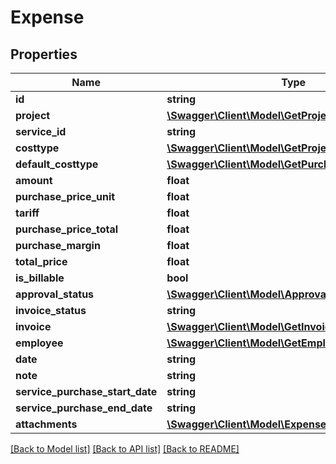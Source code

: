 # Expense

## Properties
Name | Type | Description | Notes
------------ | ------------- | ------------- | -------------
**id** | **string** |  | [optional] 
**project** | [**\Swagger\Client\Model\GetProjectSimple**](GetProjectSimple.md) |  | [optional] 
**service_id** | **string** |  | [optional] 
**costtype** | [**\Swagger\Client\Model\GetProjectServiceCostType**](GetProjectServiceCostType.md) |  | [optional] 
**default_costtype** | [**\Swagger\Client\Model\GetPurchaseType**](GetPurchaseType.md) |  | [optional] 
**amount** | **float** |  | [optional] 
**purchase_price_unit** | **float** |  | [optional] 
**tariff** | **float** |  | [optional] 
**purchase_price_total** | **float** |  | [optional] 
**purchase_margin** | **float** |  | [optional] 
**total_price** | **float** |  | [optional] 
**is_billable** | **bool** |  | [optional] 
**approval_status** | [**\Swagger\Client\Model\ApprovalStatus**](ApprovalStatus.md) |  | [optional] 
**invoice_status** | **string** |  | [optional] 
**invoice** | [**\Swagger\Client\Model\GetInvoice**](GetInvoice.md) |  | [optional] 
**employee** | [**\Swagger\Client\Model\GetEmployeeSimple**](GetEmployeeSimple.md) |  | [optional] 
**date** | **string** |  | [optional] 
**note** | **string** |  | [optional] 
**service_purchase_start_date** | **string** |  | [optional] 
**service_purchase_end_date** | **string** |  | [optional] 
**attachments** | [**\Swagger\Client\Model\ExpenseAttachment[]**](ExpenseAttachment.md) |  | [optional] 

[[Back to Model list]](../README.md#documentation-for-models) [[Back to API list]](../README.md#documentation-for-api-endpoints) [[Back to README]](../README.md)


